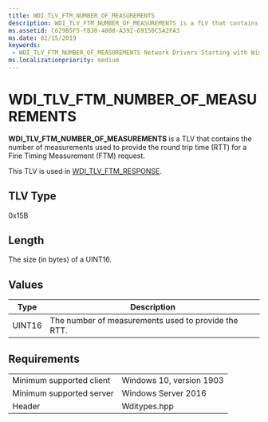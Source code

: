 ```yaml
---
title: WDI_TLV_FTM_NUMBER_OF_MEASUREMENTS
description: WDI_TLV_FTM_NUMBER_OF_MEASUREMENTS is a TLV that contains the number of measurements used to provide the round trip time (RTT) for a Fine Timing Measurement (FTM) request.
ms.assetid: C629B5F5-FB30-4808-A392-69150C5A2FA3
ms.date: 02/15/2019
keywords:
 - WDI_TLV_FTM_NUMBER_OF_MEASUREMENTS Network Drivers Starting with Windows Vista
ms.localizationpriority: medium
---
```


# WDI_TLV_FTM_NUMBER_OF_MEASUREMENTS

**WDI_TLV_FTM_NUMBER_OF_MEASUREMENTS** is a TLV that contains the number of measurements used to provide the round trip time (RTT) for a Fine Timing Measurement (FTM) request.

This TLV is used in [WDI_TLV_FTM_RESPONSE](wdi-tlv-ftm-response.md).

## TLV Type

0x15B

## Length

The size (in bytes) of a UINT16.

## Values

| Type | Description |
| --- | --- |
| UINT16 | The number of measurements used to provide the RTT. |

## Requirements

|   |   |
| --- | --- |
| Minimum supported client | Windows 10, version 1903 |
| Minimum supported server | Windows Server 2016 |
| Header | Wditypes.hpp |